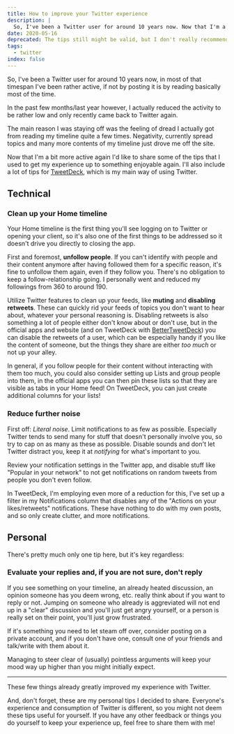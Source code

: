 ```yaml
---
title: How to improve your Twitter experience
description: |
  So, I've been a Twitter user for around 10 years now. Now that I'm a bit more active again I'd like to share some of the tips that I used to get my experience up to something enjoyable again.
date: 2020-05-16
deprecated: The tips still might be valid, but I don't really recommend using Twitter at all anymore.
tags:
  - twitter
index: false
---
```


So, I've been a Twitter user for around 10 years now, in most of that timespan I've been rather active, if not by posting it is by reading basically most of the time.

In the past few months/last year however, I actually reduced the activity to be rather low and only recently came back to Twitter again.

The main reason I was staying off was the feeling of dread I actually got from reading my timeline quite a few times. Negativity, currently spread topics and many more contents of my timeline just drove me off the site.

Now that I'm a bit more active again I'd like to share some of the tips that I used to get my experience up to something enjoyable again. I'll also include a lot of tips for [TweetDeck](https://tweetdeck.twitter.com), which is my main way of using Twitter.

## Technical

### Clean up your Home timeline

Your Home timeline is the first thing you'll see logging on to Twitter or opening your client, so it's also one of the first things to be addressed so it doesn't drive you directly to closing the app.

First and foremost, **unfollow people**. If you can't identify with people and their content anymore after having followed them for a specific reason, it's fine to unfollow them again, even if they follow you. There's no obligation to keep a follow-relationship going. I personally went and reduced my followings from 360 to around 190.

Utilize Twitter features to clean up your feeds, like **muting** and **disabling retweets**. These can quickly rid your feeds of topics you don't want to hear about, whatever your personal reasoning is. Disabling retweets is also something a lot of people either don't know about or don't use, but in the official apps and website (and on TweetDeck with [BetterTweetDeck](https://better.tw)) you can disable the retweets of a user, which can be especially handy if you like the content of someone, but the things they share are either _too much_ or not up your alley.

In general, if you follow people for their content without interacting with them too much, you could also consider setting up Lists and group people into them, in the official apps you can then pin these lists so that they are visible as tabs in your Home feed! On TweetDeck, you can just create additional columns for your lists!

### Reduce further noise

First off: _Literal noise_. Limit notifications to as few as possible. Especially Twitter tends to send many for stuff that doesn't personally involve you, so try to cap on as many as these as possible. Disable sounds and don't let Twitter distract you, keep it at _notifying_ for what's important to you.

Review your notification settings in the Twitter app, and disable stuff like "Popular in your network" to not get notifications on random tweets from people you don't even follow.

In TweetDeck, I'm employing even more of a reduction for this, I've set up a filter in my Notifications column that disables any of the "Actions on your likes/retweets" notifications. These have nothing to do with my own posts, and so only create clutter, and more notifications.

## Personal

There's pretty much only one tip here, but it's key regardless:

### Evaluate your replies and, if you are not sure, don't reply

If you see something on your timeline, an already heated discussion, an opinion someone has you deem wrong, etc. really think about if you want to reply or not. Jumping on someone who already is aggreviated will not end up in a "clear" discussion and you'll just get angry yourself, or a person is really set on their point, you'll just grow frustrated.

If it's something you need to let steam off over, consider posting on a private account, and if you don't have one, consult one of your friends and talk/write with them about it.

Managing to steer clear of (usually) pointless arguments will keep your mood way up higher than you might initially expect.

----

These few things already greatly improved my experience with Twitter.

And, don't forget, these are my personal tips I decided to share. Everyone's experience and consumption of Twitter is different, so you might not deem these tips useful for yourself. If you have any other feedback or things you do yourself to keep your experience up, feel free to share them with me!